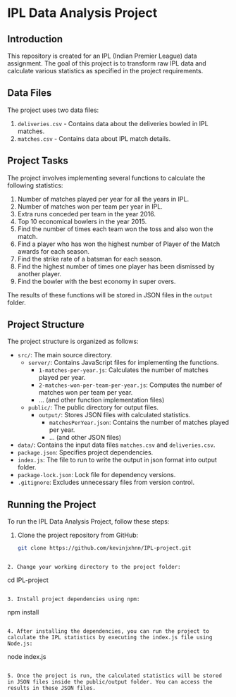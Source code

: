 # IPL Data Analysis Project

## Introduction

This repository is created for an IPL (Indian Premier League) data assignment. The goal of this project is to transform raw IPL data and calculate various statistics as specified in the project requirements.

## Data Files

The project uses two data files:

1. `deliveries.csv` - Contains data about the deliveries bowled in IPL matches.
2. `matches.csv` - Contains data about IPL match details.

## Project Tasks

The project involves implementing several functions to calculate the following statistics:

1. Number of matches played per year for all the years in IPL.
2. Number of matches won per team per year in IPL.
3. Extra runs conceded per team in the year 2016.
4. Top 10 economical bowlers in the year 2015.
5. Find the number of times each team won the toss and also won the match.
6. Find a player who has won the highest number of Player of the Match awards for each season.
7. Find the strike rate of a batsman for each season.
8. Find the highest number of times one player has been dismissed by another player.
9. Find the bowler with the best economy in super overs.

The results of these functions will be stored in JSON files in the `output` folder.

## Project Structure

The project structure is organized as follows:

- `src/`: The main source directory.
  - `server/`: Contains JavaScript files for implementing the functions.
    - `1-matches-per-year.js`: Calculates the number of matches played per year.
    - `2-matches-won-per-team-per-year.js`: Computes the number of matches won per team per year.
    - ... (and other function implementation files)
  - `public/`: The public directory for output files.
    - `output/`: Stores JSON files with calculated statistics.
      - `matchesPerYear.json`: Contains the number of matches played per year.
      - ... (and other JSON files)
- `data/`: Contains the input data files `matches.csv` and `deliveries.csv`.
- `package.json`: Specifies project dependencies.
- `index.js`: The file to run to write the output in json format into output folder.
- `package-lock.json`: Lock file for dependency versions.
- `.gitignore`: Excludes unnecessary files from version control.

## Running the Project

To run the IPL Data Analysis Project, follow these steps:

1. Clone the project repository from GitHub:

   ```bash
   git clone https://github.com/kevinjxhnn/IPL-project.git
  ```

2. Change your working directory to the project folder:

```
cd IPL-project
```

3. Install project dependencies using npm:

```
npm install
```

4. After installing the dependencies, you can run the project to calculate the IPL statistics by executing the index.js file using Node.js:
```
node index.js

```

5. Once the project is run, the calculated statistics will be stored in JSON files inside the public/output folder. You can access the results in these JSON files.

